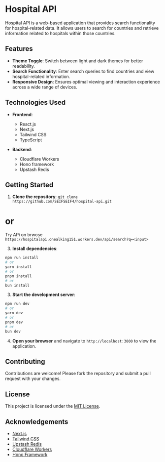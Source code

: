 # Hospital API

Hospital API is a web-based application that provides search functionality for hospital-related data. It allows users to search for countries and retrieve information related to hospitals within those countries.

## Features

- **Theme Toggle**: Switch between light and dark themes for better readability.
- **Search Functionality**: Enter search queries to find countries and view hospital-related information.
- **Responsive Design**: Ensures optimal viewing and interaction experience across a wide range of devices.

## Technologies Used

- **Frontend**:
  - React.js
  - Next.js
  - Tailwind CSS
  - TypeScript

- **Backend**:
  - Cloudflare Workers
  - Hono framework
  - Upstash Redis

## Getting Started

1. **Clone the repository**:
```git clone https://github.com/SEIFSEIF4/hospital-api.git```
  # or
  Try APi on brwose ```https://hospitalapi.onealking151.workers.dev/api/search?q=<input>```

3. **Install dependencies**:
```bash
npm run install
# or
yarn install
# or
pnpm install
# or
bun install
```

3. **Start the development server**:
```bash
npm run dev
# or
yarn dev
# or
pnpm dev
# or
bun dev
```

4. **Open your browser** and navigate to `http://localhost:3000` to view the application.

## Contributing

Contributions are welcome! Please fork the repository and submit a pull request with your changes.

## License

This project is licensed under the [MIT License](LICENSE).

## Acknowledgements

- [Next.js](https://nextjs.org)
- [Tailwind CSS](https://tailwindcss.com)
- [Upstash Redis](https://upstash.com)
- [Cloudflare Workers](https://workers.cloudflare.com)
- [Hono Framework](https://hono.dev)

